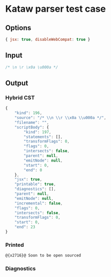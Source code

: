 # Kataw parser test case

## Options

`````js
{ jsx: true, disableWebCompat: true }
`````

## Input

`````js
/* \n \r \x0a \u000a */
`````

## Output


### Hybrid CST


```javascript
{
    "kind": 196,
    "source": "/* \\n \\r \\x0a \\u000a */",
    "filename": "",
    "scriptBody": {
        "kind": 197,
        "statements": [],
        "transformFlags": 0,
        "flags": 0,
        "intersects": false,
        "parent": null,
        "emitNode": null,
        "start": 0,
        "end": 0
    },
    "jsx": true,
    "printable": true,
    "diagnostics": [],
    "parent": null,
    "emitNode": null,
    "incremental": false,
    "flags": 0,
    "intersects": false,
    "transformFlags": 0,
    "start": 0,
    "end": 23
}
```

### Printed


```javascript
@{x2716}@ Soon to be open sourced
```

### Diagnostics


```javascript

```

